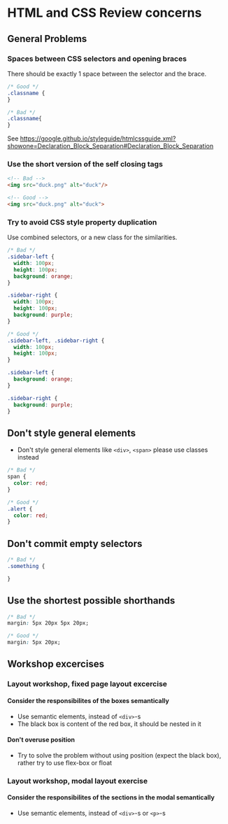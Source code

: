# HTML and CSS Review concerns

## General Problems
### Spaces between CSS selectors and opening braces
There should be exactly 1 space between the selector and the brace.
```css
/* Good */
.classname {
}

/* Bad */
.classname{
}
```
See https://google.github.io/styleguide/htmlcssguide.xml?showone=Declaration_Block_Separation#Declaration_Block_Separation

### Use the short version of the self closing tags
```html
<!-- Bad -->
<img src="duck.png" alt="duck"/>

<!-- Good -->
<img src="duck.png" alt="duck">
```

### Try to avoid CSS style property duplication
Use combined selectors, or a new class for the similarities.
```css
/* Bad */
.sidebar-left {
  width: 100px;
  height: 100px;
  background: orange;
}

.sidebar-right {
  width: 100px;
  height: 100px;
  background: purple;
}

/* Good */
.sidebar-left, .sidebar-right {
  width: 100px;
  height: 100px;
}

.sidebar-left {
  background: orange;
}

.sidebar-right {
  background: purple;
}
```

## Don't style general elements
 - Don't style general elements like `<div>`, `<span>` please use classes instead
```css
/* Bad */
span {
  color: red;
}

/* Good */
.alert {
  color: red;
}
```

## Don't commit empty selectors
```css
/* Bad */
.something {

}
```

## Use the shortest possible shorthands
```css
/* Bad */
margin: 5px 20px 5px 20px;

/* Good */
margin: 5px 20px;
```

## Workshop excercises
### Layout workshop, fixed page layout excercise
#### Consider the responsibilites of the boxes semantically
 - Use semantic elements, instead of `<div>`-s
 - The black box is content of the red box, it should be nested in it

#### Don't overuse position
 - Try to solve the problem without using position (expect the black box), rather try to use flex-box or float

### Layout workshop, modal layout exercise
#### Consider the responsibilites of the sections in the modal semantically
 - Use semantic elements, instead of `<div>`-s or `<p>`-s


